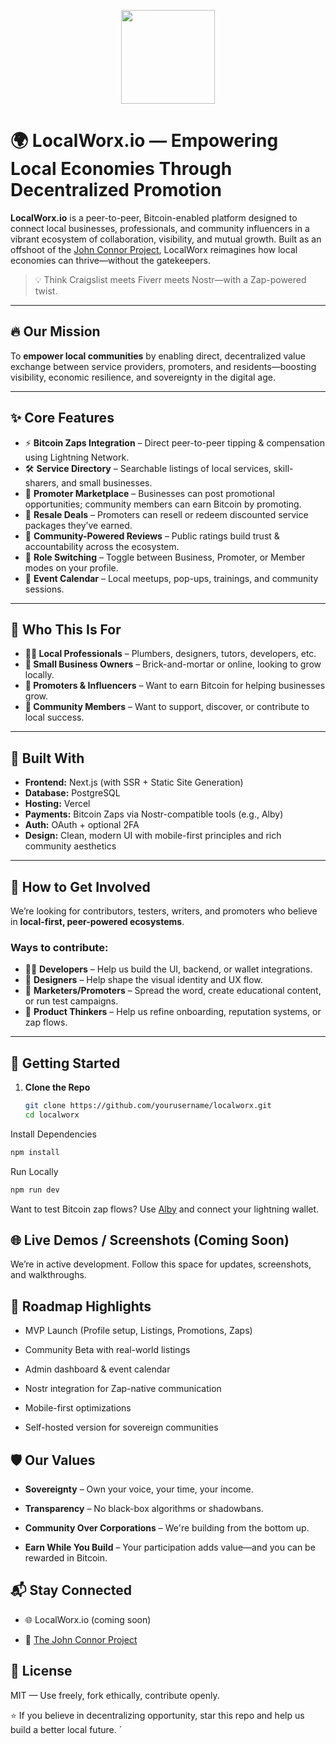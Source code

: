 <p align="center">
   <img  width="150" height="auto" src="https://github.com/user-attachments/assets/6d0025ea-fb8f-48ab-848c-c7ec0fcb0ddf" />
</p>

# 🌍 LocalWorx.io — Empowering Local Economies Through Decentralized Promotion

**LocalWorx.io** is a peer-to-peer, Bitcoin-enabled platform designed to connect local businesses, professionals, and community influencers in a vibrant ecosystem of collaboration, visibility, and mutual growth. Built as an offshoot of the [John Connor Project](https://johnconnorproject.org), LocalWorx reimagines how local economies can thrive—without the gatekeepers.

> 💡 Think Craigslist meets Fiverr meets Nostr—with a Zap-powered twist.

---

## 🔥 Our Mission

To **empower local communities** by enabling direct, decentralized value exchange between service providers, promoters, and residents—boosting visibility, economic resilience, and sovereignty in the digital age.

---

## ✨ Core Features

- ⚡ **Bitcoin Zaps Integration** – Direct peer-to-peer tipping & compensation using Lightning Network.
- 🛠️ **Service Directory** – Searchable listings of local services, skill-sharers, and small businesses.
- 📢 **Promoter Marketplace** – Businesses can post promotional opportunities; community members can earn Bitcoin by promoting.
- 🔁 **Resale Deals** – Promoters can resell or redeem discounted service packages they’ve earned.
- 🧠 **Community-Powered Reviews** – Public ratings build trust & accountability across the ecosystem.
- 🔄 **Role Switching** – Toggle between Business, Promoter, or Member modes on your profile.
- 📍 **Event Calendar** – Local meetups, pop-ups, trainings, and community sessions.

---

## 👥 Who This Is For

- **🧑‍🔧 Local Professionals** – Plumbers, designers, tutors, developers, etc.
- **🏪 Small Business Owners** – Brick-and-mortar or online, looking to grow locally.
- **📣 Promoters & Influencers** – Want to earn Bitcoin for helping businesses grow.
- **🤝 Community Members** – Want to support, discover, or contribute to local success.

---

## 🧱 Built With

- **Frontend:** Next.js (with SSR + Static Site Generation)
- **Database:** PostgreSQL
- **Hosting:** Vercel
- **Payments:** Bitcoin Zaps via Nostr-compatible tools (e.g., Alby)
- **Auth:** OAuth + optional 2FA
- **Design:** Clean, modern UI with mobile-first principles and rich community aesthetics

---

## 🤝 How to Get Involved

We’re looking for contributors, testers, writers, and promoters who believe in **local-first, peer-powered ecosystems**.

### Ways to contribute:

- 👨‍💻 **Developers** – Help us build the UI, backend, or wallet integrations.
- 🎨 **Designers** – Help shape the visual identity and UX flow.
- 📢 **Marketers/Promoters** – Spread the word, create educational content, or run test campaigns.
- 🧠 **Product Thinkers** – Help us refine onboarding, reputation systems, or zap flows.

---

## 🚀 Getting Started

1. **Clone the Repo**
   ```bash
   git clone https://github.com/yourusername/localworx.git
   cd localworx
   ```

Install Dependencies

```bash
npm install
```

Run Locally

```bash
npm run dev
```

Want to test Bitcoin zap flows? Use [Alby](https://getalby.com) and connect your lightning wallet.

## 🌐 Live Demos / Screenshots (Coming Soon)

We’re in active development. Follow this space for updates, screenshots, and walkthroughs.

## 🧭 Roadmap Highlights

- MVP Launch (Profile setup, Listings, Promotions, Zaps)

- Community Beta with real-world listings

- Admin dashboard & event calendar

- Nostr integration for Zap-native communication

- Mobile-first optimizations

- Self-hosted version for sovereign communities

## 🛡️ Our Values

- **Sovereignty** – Own your voice, your time, your income.

- **Transparency** – No black-box algorithms or shadowbans.

- **Community Over Corporations** – We're building from the bottom up.

- **Earn While You Build** – Your participation adds value—and you can be rewarded in Bitcoin.

## 📬 Stay Connected

- 🌐 LocalWorx.io (coming soon)

- 🧠 [The John Connor Project](https://johnconnorproject.org)

<!-- 🐦 Twitter: @RenaissanceTech

📧 Contact: info@localworx.io
-->

## 📄 License

MIT — Use freely, fork ethically, contribute openly.

⭐ If you believe in decentralizing opportunity, star this repo and help us build a better local future.
`
